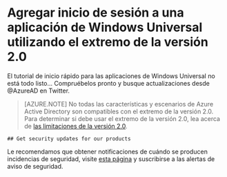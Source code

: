 <properties
    pageTitle="Aplicación Universal en Windows Azure AD versión 2.0 | Microsoft Azure"
    description="Cómo crear una aplicación de Windows Universal que inicia los usuarios con ambos Account personal de Microsoft y cuentas de trabajo o escuela."
    services="active-directory"
    documentationCenter=""
    authors="dstrockis"
    manager="mbaldwin"
    editor=""/>

<tags
    ms.service="active-directory"
    ms.workload="identity"
    ms.topic="article"
    ms.tgt_pltfrm="mobile-windows-store"
    ms.devlang="dotnet"
    ms.date="02/20/2016"
    ms.author="dastrock"/>

  # <a name="add-sign-in-to-a-windows-universal-app-using-the-v20-endpoint"></a>Agregar inicio de sesión a una aplicación de Windows Universal utilizando el extremo de la versión 2.0
  El tutorial de inicio rápido para las aplicaciones de Windows Universal no está todo listo... Compruébelos pronto y busque actualizaciones desde @AzureAD en Twitter.

> [AZURE.NOTE]
    No todas las características y escenarios de Azure Active Directory son compatibles con el extremo de la versión 2.0.  Para determinar si debe usar el extremo de la versión 2.0, lea acerca de [las limitaciones de la versión 2.0](active-directory-v2-limitations.md).
    
    ## Get security updates for our products

Le recomendamos que obtener notificaciones de cuándo se producen incidencias de seguridad, visite [esta página](https://technet.microsoft.com/security/dd252948) y suscribirse a las alertas de aviso de seguridad.